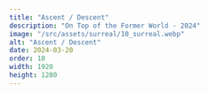 ```yaml
---
title: "Ascent / Descent"
description: "On Top of the Former World - 2024"
image: "/src/assets/surreal/10_surreal.webp"
alt: "Ascent / Descent"
date: 2024-03-20
order: 10
width: 1920
height: 1280
---
```

